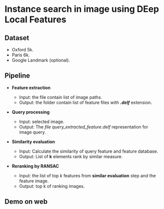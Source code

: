 # Instance search in image using DEep Local Features 

## Dataset

- Oxford 5k.
- Paris 6k.
- Google Landmark (optional).

## Pipeline

- <b>Feature extraction</b>
    + Input: the file contain list of image paths.
    + Output: the folder contain list of feature files with <b><i>.delf</i></b> extension.

- <b>Query processing</b>
    + Input: selected image.
    + Output: The <i>file query_extracted_feature.delf</i> representation for image query.

- <b>Similarity evaluation</b>
    + Input: Calculate the similarity of query feature and feature database.
    + Output: List of <b>k</b> elements rank by similar measure.

- <b>Reranking by RANSAC</b>
    + Input: the list of top <i>k</i> features from <b>similar evaluation</b> step and the feature image.
    + Output: top k of ranking images.

## Demo on web
